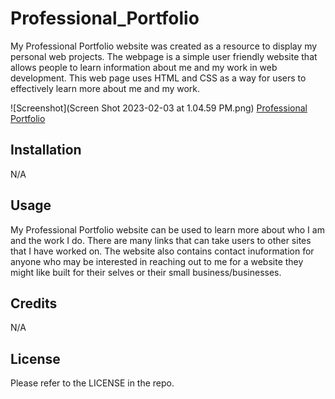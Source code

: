 # Professional_Portfolio

My Professional Portfolio website was created as a resource to display my personal web projects. The webpage is a simple user friendly website that allows people to learn information about me and my work in web development. This web page uses HTML and CSS as a way for users to effectively learn more about me and my work.

![Screenshot](Screen Shot 2023-02-03 at 1.04.59 PM.png)
[Professional Portfolio](https://brainatoms.github.io/Professional_Portfolio/)

## Installation

N/A

## Usage

My Professional Portfolio website can be used to learn more about who I am and the work I do. There are many links that can take users to other sites that I have worked on. The website also contains contact inuformation for anyone who may be interested in reaching out to me for a website they might like built for their selves or their small business/businesses. 

## Credits

N/A

## License

Please refer to the LICENSE in the repo.